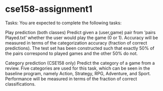 # cse158-assignment1
Tasks:
You are expected to complete the following tasks:

Play prediction (both classes) Predict given a (user,game) pair from ‘pairs Played.txt’ whether the user
would play the game (0 or 1). Accuracy will be measured in terms of the categorization accuracy (fraction
of correct predictions). The test set has been constructed such that exactly 50% of the pairs correspond
to played games and the other 50% do not.

Category prediction (CSE158 only) Predict the category of a game from a review. Five categories are
used for this task, which can be seen in the baseline program, namely Action, Strategy, RPG, Adventure,
and Sport. Performance will be measured in terms of the fraction of correct classifications.
